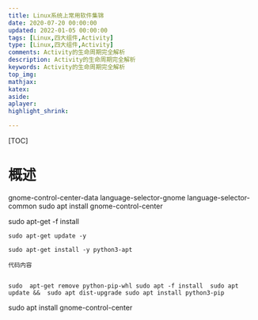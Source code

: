 ```yaml
---
title: Linux系统上常用软件集锦
date: 2020-07-20 00:00:00
updated: 2022-01-05 00:00:00
tags: [Linux,四大组件,Activity]
type: [Linux,四大组件,Activity]
comments: Activity的生命周期完全解析
description: Activity的生命周期完全解析
keywords: Activity的生命周期完全解析
top_img:
mathjax:
katex:
aside:
aplayer:
highlight_shrink:

---
```


[TOC]

# 概述




gnome-control-center-data
language-selector-gnome
language-selector-common
sudo apt install gnome-control-center



sudo apt-get -f install

`sudo apt-get update -y`

`sudo apt-get install -y python3-apt`



    代码内容


    sudo  apt-get remove python-pip-whl sudo apt -f install  sudo apt update &&  sudo apt dist-upgrade sudo apt install python3-pip



sudo apt install gnome-control-center

